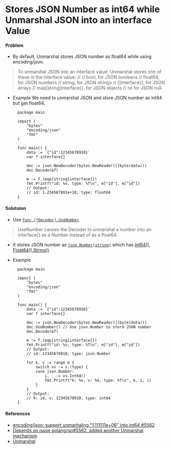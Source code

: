 # Stores JSON Number as int64 while Unmarshal JSON into an interface Value

#### Problem
* By default, Unmarshal stores JSON number as float64 while using encoding/json.

> To unmarshal JSON into an interface value,
  Unmarshal stores one of these in the interface value:
  //
  //    bool, for JSON booleans
  //    float64, for JSON numbers 
  //    string, for JSON strings 
  //    []interface{}, for JSON arrays
  //    map[string]interface{}, for JSON objects 
  //    nil for JSON null

* Example
  We need to unmarshal JSON and store JSON number as int64 but get float64.

        package main

        import (
	        "bytes"
	        "encoding/json"
	        "fmt"
        )

        func main() {
	        data := `{"id":12345678910}`
	        var f interface{}

	        dec := json.NewDecoder(bytes.NewReader([]byte(data)))
	        dec.Decode(&f)

	        m := f.(map[string]interface{})
	        fmt.Printf("id: %v, type: %T\n", m["id"], m["id"])
	        // Output:
	        // id: 1.234567891e+10, type: float64
        }

#### Solutuion
* Use [`func (*Decoder).UseNumber`](https://godoc.org/encoding/json#Decoder.UseNumber)

> UseNumber causes the Decoder to unmarshal a number into an interface{} as a Number instead of as a float64.

* It stores JSON number as [`json.Number(string)`](https://godoc.org/encoding/json#Number) which has [Int64()](https://godoc.org/encoding/json#Number.Int64), [Float64()](https://godoc.org/encoding/json#Number.Float64),[String()](https://godoc.org/encoding/json#Number.String)

* Example

        package main

        import (
	        "bytes"
	        "encoding/json"
	        "fmt"
        )

        func main() {
	        data := `{"id":12345678910}`
	        var f interface{}

	        dec := json.NewDecoder(bytes.NewReader([]byte(data)))
	        dec.UseNumber() // Use json.Number to store JSON number
	        dec.Decode(&f)

	        m := f.(map[string]interface{})
	        fmt.Printf("id: %v, type: %T\n", m["id"], m["id"])
	        // Output:
	        // id: 12345678910, type: json.Number

	        for k, v := range m {
		        switch vv := v.(type) {
		        case json.Number:
			        i, _ := vv.Int64()
			        fmt.Printf("k: %v, v: %d, type: %T\n", k, i, i)
		        }
	        }
	        // Output:
	        // k: id, v: 12345678910, type: int64
        }

#### References
* [encoding/json: support unmarhaling "1.111111e+06" into int64 #5562](https://github.com/golang/go/issues/5562)
* [Depends on issue golang/go#5562, added another Unmarshal mechanism ](https://github.com/OwnLocal/goes/pull/7/commits/310f5bae09e5a8887e204720186b05d5c9cd425b)
* [Unmarshal](https://godoc.org/encoding/json#Unmarshal)

